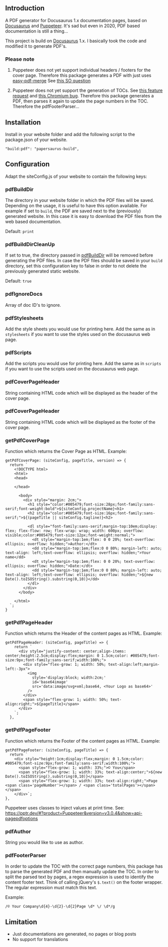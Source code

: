 ## Introduction

A PDF generator for Docusaurus 1.x documentation pages, based on [Docusaurus](https://docusaurus.io/) and [Puppeteer](https://pptr.dev/).
It's sad but even in 2020, PDF based documentation is still a thing...

This project is build on [Docusaurus](https://docusaurus.io/) 1.x. I basically took the code and modified it to generate PDF's.

### Please note

1. Puppeteer does not yet support individual headers / footers for the cover page. Therefore this package generates a PDF with just uses [easy-pdf-merge](https://www.npmjs.com/package/easy-pdf-merge) See [this SO question](https://stackoverflow.com/questions/55470714/trying-to-hide-first-footer-header-on-pdf-generated-with-puppeteer)

2. Puppeteer does not yet support the generation of TOCs. See [this feature request](https://github.com/puppeteer/puppeteer/issues/1778) and [this Chromium bug](https://bugs.chromium.org/p/chromium/issues/detail?id=840455). Therefore this package generates a PDF, then parses it again to update the page numbers in the TOC. Therefore the pdfFooterParser...


## Installation

Install in your website folder and add the following script to the package.json of your website.

```
"build:pdf": "papersaurus-build",
```

## Configuration

Adapt the siteConfig.js of your website to contain the following keys:

### pdfBuildDir

The directory in your website folder in which the PDF files will be saved. Depending on the usage, it is useful to have this option available. For example if set to ```build```, the PDF are saved next to the (previously) generated website. In this case it is easy to download the PDF files from the web based documentation.

Default: ```print```

### pdfBuildDirCleanUp

If set to true, the directory passed in [pdfBuildDir](#pdfBuildDir) will be removed before generating the PDF files. In case the PDF files should be saved in your ```build``` directory, set this configuration key to false in order to not delete the previously generated static website.

Default: ```true```

### pdfIgnoreDocs

Array of doc ID's to ignore.

### pdfStylesheets

Add the style sheets you would use for printing here. Add the same as in ```stylesheets``` if you want to use the styles used on the docusaurus web page.

### pdfScripts

Add the scripts you would use for printing here. Add the same as in ```scripts``` if you want to use the scripts used on the docusaurus web page.

### pdfCoverPageHeader

String containing HTML code which will be displayed as the header of the cover page.

### pdfCoverPageHeader

String containing HTML code which will be displayed as the footer of the cover page.

### getPdfCoverPage

Function which returns the Cover Page as HTML. Example:

```
getPdfCoverPage: (siteConfig, pageTitle, version) => {
  return `
    <!DOCTYPE html>
    <html>
    <head>
      
    </head>

      <body>
        <div style="margin: 2cm;">
          <h1 style="color:#005479;font-size:28px;font-family:sans-serif;font-weight:bold">${siteConfig.projectName}<h1>
          <h2 style="color:#005479;font-size:16px;font-family:sans-serif;">${(pageTitle || siteConfig.tagline)}<h2>

          <dl style="font-family:sans-serif;margin-top:10em;display: flex; flex-flow: row; flex-wrap: wrap; width: 600px; overflow: visible;color:#005479;font-size:12px;font-weight:normal;">
            <dt style="margin-top:1em;flex: 0 0 20%; text-overflow: ellipsis; overflow: hidden;">Author:</dt>    
            <dd style="margin-top:1em;flex:0 0 80%; margin-left: auto; text-align: left;text-overflow: ellipsis; overflow: hidden;">Your name</dd>
            <dt style="margin-top:1em;flex: 0 0 20%; text-overflow: ellipsis; overflow: hidden;">Date:</dt>
            <dd style="margin-top:1em;flex:0 0 80%; margin-left: auto; text-align: left;text-overflow: ellipsis; overflow: hidden;">${new Date().toISOString().substring(0,10)}</dd>
          </dl>
        </div>
      </body>

    </html>
  `;
}
```

### getPdfPageHeader

Function which returns the Header of the content pages as HTML. Example:

```
getPdfPageHeader: (siteConfig, pageTitle) => {
    return `
      <div style="justify-content: center;align-items: center;height:2.5cm;display:flex;margin: 0 1.5cm;color: #005479;font-size:9px;font-family:sans-serif;width:100%;">
        <div style="flex-grow: 1; width: 50%; text-align:left;margin-left:-3px">
          <img 
            style='display:block; width:2cm;' 
            id='base64image'                 
            src='data:image/svg+xml;base64, <Your Logo as base64>' 
          />
        </div>
        <span style="flex-grow: 1; width: 50%; text-align:right;">${pageTitle}</span>
      </div>
    `;
  },
```

### getPdfPageFooter

Function which returns the Footer of the content pages as HTML. Example:

```
getPdfPageFooter: (siteConfig, pageTitle) => {
  return `
    <div style="height:1cm;display:flex;margin: 0 1.5cm;color: #005479;font-size:9px;font-family:sans-serif;width:100%;">
      <span style="flex-grow: 1; width: 33%;">© You</span>
      <span style="flex-grow: 1; width: 33%; text-align:center;">${new Date().toISOString().substring(0,10)}</span>
      <span style="flex-grow: 1; width: 33%; text-align:right;">Page <span class='pageNumber'></span> / <span class='totalPages'></span></span>
    </div>`;
},
```

Puppeteer uses classes to inject values at print time. See: https://pptr.dev/#?product=Puppeteer&version=v3.0.4&show=api-pagepdfoptions

### pdfAuthor

String you would like to use as author.

### pdfFooterParser

In order to update the TOC with the correct page numbers, this package has to parse the generated PDF and then manually update the TOC. In order to split the parsed text by pages, a regex expression is used to identify the content footer text. Think of calling jQuery's ```$.text()``` on the footer wrapper. The regular expression must match this text.

Example:

```/© Your Company\d{4}-\d{2}-\d{2}Page \d* \/ \d*/g```

## Limitation

- Just documentations are generated, no pages or blog posts
- No support for translations
